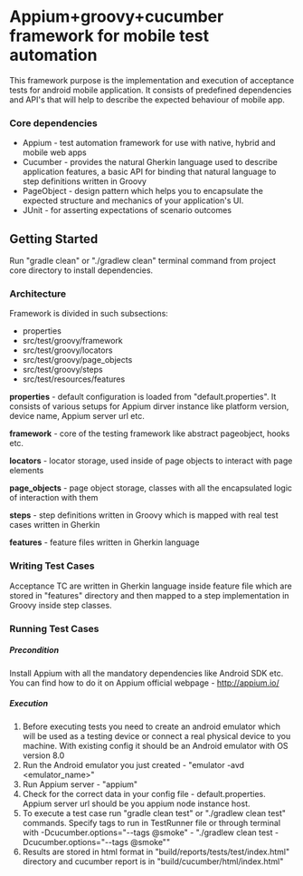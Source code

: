 # Appium+groovy+cucumber framework for mobile test automation #

This framework purpose is the implementation and execution of acceptance tests for android mobile application. It consists of predefined dependencies and API's that will help to describe the expected behaviour of mobile app.

### Core dependencies ###

* Appium - test automation framework for use with native, hybrid and mobile web apps
* Cucumber - provides the natural Gherkin language used to describe application features, a basic API for binding that natural language to step definitions written in Groovy
* PageObject - design pattern which helps you to encapsulate the expected structure and mechanics of your application's UI.
* JUnit - for asserting expectations of scenario outcomes

## Getting Started ##

Run "gradle clean" or "./gradlew clean" terminal command from project core directory to install dependencies.

### Architecture ###

Framework is divided in such subsections:

* properties
* src/test/groovy/framework
* src/test/groovy/locators
* src/test/groovy/page_objects
* src/test/groovy/steps
* src/test/resources/features

**properties** - default configuration is loaded from "default.properties". It consists of various setups for Appium dirver instance like platform version, device name, Appium server url etc.

**framework** - core of the testing framework like abstract pageobject, hooks etc.

**locators** - locator storage, used inside of page objects to interact with page elements

**page_objects** - page object storage, classes with all the encapsulated logic of interaction with them

**steps** - step definitions written in Groovy which is mapped with real test cases written in Gherkin

**features** - feature files written in Gherkin language

### Writing Test Cases ###

Acceptance TC are written in Gherkin language inside feature file which are stored in "features" directory and then mapped to a step implementation in Groovy inside step classes.

### Running Test Cases ###

##### Precondition ####
Install Appium with all the mandatory dependencies like Android SDK etc. You can find how to do it on Appium official webpage - http://appium.io/

##### Execution ####
1. Before executing tests you need to create an android emulator which will be used as a testing device or connect a real physical device to you machine. With existing config it should be an Android emulator with OS version 8.0
2. Run the Android emulator you just created  - "emulator -avd <emulator_name>"
3. Run Appium server - "appium"
4. Check for the correct data in your config file - default.properties. Appium server url should be you appium node instance host.
5. To execute a test case run "gradle clean test" or "./gradlew clean test" commands. Specify tags to run in TestRunner file or through terminal with -Dcucumber.options="--tags @smoke" - "./gradlew clean test -Dcucumber.options="--tags @smoke""
6. Results are stored in html format in "build/reports/tests/test/index.html" directory and cucumber report is in "build/cucumber/html/index.html"
